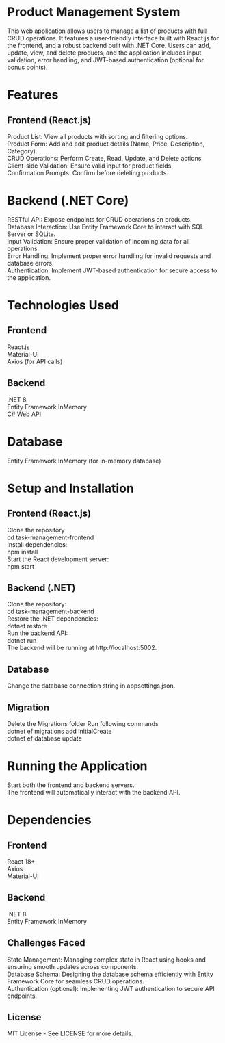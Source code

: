 # Product Management System
This web application allows users to manage a list of products with full CRUD operations. It features a user-friendly interface built with React.js for the frontend, and a robust backend built with .NET Core. Users can add, update, view, and delete products, and the application includes input validation, error handling, and JWT-based authentication (optional for bonus points).

# Features <br />
## Frontend (React.js)
Product List: View all products with sorting and filtering options.<br />
Product Form: Add and edit product details (Name, Price, Description, Category).<br />
CRUD Operations: Perform Create, Read, Update, and Delete actions.<br />
Client-side Validation: Ensure valid input for product fields.<br />
Confirmation Prompts: Confirm before deleting products.<br />

# Backend (.NET Core)
RESTful API: Expose endpoints for CRUD operations on products.<br />
Database Interaction: Use Entity Framework Core to interact with SQL Server or SQLite.<br />
Input Validation: Ensure proper validation of incoming data for all operations.<br />
Error Handling: Implement proper error handling for invalid requests and database errors.<br />
Authentication: Implement JWT-based authentication for secure access to the application.<br />

# Technologies Used <br />
## Frontend <br />
React.js <br />
Material-UI <br />
Axios (for API calls) <br />

## Backend <br />
.NET 8 <br />
Entity Framework InMemory  <br />
C# Web API  <br />

# Database
Entity Framework InMemory (for in-memory database) <br />

# Setup and Installation
## Frontend (React.js) <br />
Clone the repository <br />
cd task-management-frontend <br />
Install dependencies: <br />
npm install <br />
Start the React development server: <br />
npm start <br />

## Backend (.NET)
Clone the repository: <br />
cd task-management-backend <br />
Restore the .NET dependencies: <br />
dotnet restore <br />
Run the backend API: <br />
dotnet run <br />
The backend will be running at http://localhost:5002. <br />

## Database
Change the database connection string in appsettings.json. <br />

## Migration
Delete the Migrations folder
Run following commands<br />
dotnet ef migrations add InitialCreate<br />
dotnet ef database update<br />

# Running the Application <br />
Start both the frontend and backend servers. <br />
The frontend will automatically interact with the backend API. <br />

# Dependencies <br />
## Frontend <br />
React 18+ <br />
Axios <br />
Material-UI <br />

## Backend
.NET 8 <br />
Entity Framework InMemory <br />

## Challenges Faced
State Management: Managing complex state in React using hooks and ensuring smooth updates across components.<br />
Database Schema: Designing the database schema efficiently with Entity Framework Core for seamless CRUD operations.<br />
Authentication (optional): Implementing JWT authentication to secure API endpoints.<br />

## License
MIT License - See LICENSE for more details.
